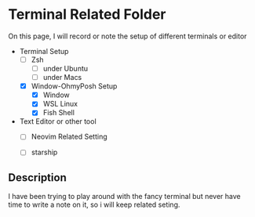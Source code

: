 # Terminal Related Folder 
On this page, I will record or note the setup of different terminals or editor
- Terminal Setup
  - [ ] Zsh
	- [ ] under Ubuntu
	- [ ] under Macs
  - [X] Window-OhmyPosh Setup
    - [X] Window
    - [X] WSL Linux
    - [X] Fish Shell

- Text Editor or other tool
  - [ ] Neovim Related Setting
  - [ ] starship


## Description
I have been trying to play around with the fancy terminal but never have time to write a note on it, so i will keep related seting. 

